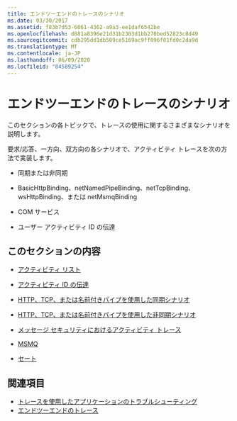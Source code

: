 ```yaml
---
title: エンドツーエンドのトレースのシナリオ
ms.date: 03/30/2017
ms.assetid: f83b7d53-6061-4362-a9a3-ee1daf6542be
ms.openlocfilehash: d881a8396e21d31b2303d1bb270bed52823c8d49
ms.sourcegitcommit: cdb295dd1db589ce5169ac9ff096f01fd0c2da9d
ms.translationtype: MT
ms.contentlocale: ja-JP
ms.lasthandoff: 06/09/2020
ms.locfileid: "84589254"
---
```

# <a name="end-to-end-tracing-scenarios"></a>エンドツーエンドのトレースのシナリオ
このセクションの各トピックで、トレースの使用に関するさまざまなシナリオを説明します。  
  
 要求/応答、一方向、双方向の各シナリオで、アクティビティ トレースを次の方法で実装します。  
  
- 同期または非同期  
  
- BasicHttpBinding、netNamedPipeBinding、netTcpBinding、wsHttpBinding、または netMsmqBinding  
  
- COM サービス  
  
- ユーザー アクティビティ ID の伝達  
  
## <a name="in-this-section"></a>このセクションの内容  
  
- [アクティビティ リスト](activity-list.md)  
  
- [アクティビティ ID の伝達](activity-id-propagation.md)  
  
- [HTTP、TCP、または名前付きパイプを使用した同期シナリオ](synchronous-scenarios-using-http-tcp-or-named-pipe.md)  
  
- [HTTP、TCP、または名前付きパイプを使用した非同期シナリオ](asynchronous-scenarios-using-http-tcp-or-named-pipe.md)  
  
- [メッセージ セキュリティにおけるアクティビティ トレース](activity-tracing-in-message-security.md)  
  
- [MSMQ](msmq.md)  
  
- [セート](com.md)  
  
## <a name="see-also"></a>関連項目

- [トレースを使用したアプリケーションのトラブルシューティング](using-tracing-to-troubleshoot-your-application.md)
- [エンドツーエンドのトレース](end-to-end-tracing.md)
